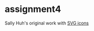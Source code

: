 # assignment4

Sally Huh's original work with [SVG icons](http://i6.cims.nyu.edu/~eh1701/drawing/assignment2/assignment2.html)
